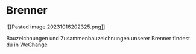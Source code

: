 # Brenner
![[Pasted image 20231016202325.png]]

Bauzeichnungen und Zusammenbauzeichnungen unserer Brenner findest du in [WeChange](https://wechange.de/group/knoblauchfahne-2/file/list/brenner/)

